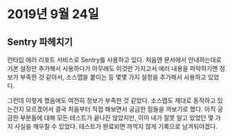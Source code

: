 # 2019년  9월 24일

## Sentry 파헤치기

런타임 에러 리포트 서비스로 Sentry를 사용하고 있다. 처음엔 문서에서 안내하는대로 기본 설정만 추가해서 사용하다가 아무래도 이것만 가지고서 에러 내용을 파악하기엔 정보가 부족한 것 같아서, 소스맵을 붙이는 등 몇몇 가지 설정을 추가해서 사용하고 있었다.

그런데 이렇게 했음에도 여전히 정보가 부족한 것 같았다. 소스맵도 제대로 동작하고 있는건지 모르겠어서 결국 처음부터 직접 해보면서 궁금한 점들을 까보기로 했다. 아직 궁금한 부분들에 대해 모든 테스트가 끝나진 않았지만, 이미 내가 잘못 알고 있었던 몇 가지 사실을 깨우칠 수 있었다. 테스트가 완료되면 까먹지 않게 기록으로 남겨둬야겠다.

